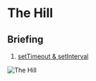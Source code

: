 # The Hill

## Briefing

1. [setTimeout & setInterval](./1.Timeouts-Intervals/)

![The Hill](./hill.gif)